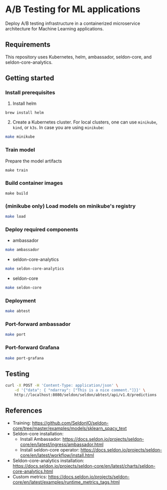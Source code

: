 # A/B Testing for ML applications
Deploy A/B testing infrastructure in a containerized microservice 
architecture for Machine Learning applications.

## Requirements

This repository uses Kubernetes, helm, ambassador, seldon-core, and seldon-core-analytics.

## Getting started

### Install prerequisites

1. Install helm
```
brew install helm
```

2. Create a Kubernetes cluster. For local clusters, one can use `minikube`, `kind`, or `k3s`. In case you are using `minikube`:
```bash
make minikube
```

### Train model
Prepare the model artifacts
```
make train
```

### Build container images
```
make build
```

### (minikube only) Load models on minikube's registry
```bash
make load
```

### Deploy required components
* ambassador
```bash
make ambassador
```

* seldon-core-analytics
```bash
make seldon-core-analytics
```

* seldon-core
```bash
make seldon-core
```

### Deployment
```bash
make abtest
```

### Port-forward ambassador
```bash
make port
```

### Port-forward Grafana
```bash
make port-grafana
```

## Testing
```bash
curl -X POST -H 'Content-Type: application/json' \
    -d '{"data": { "ndarray": ["This is a nice comment."]}}' \
    http://localhost:8080/seldon/seldon/abtest/api/v1.0/predictions
```

## References

* Training: https://github.com/SeldonIO/seldon-core/tree/master/examples/models/sklearn_spacy_text
* Seldon-core installation: 
  * Install Ambassador: https://docs.seldon.io/projects/seldon-core/en/latest/ingress/ambassador.html
  * Install seldon-core operator: https://docs.seldon.io/projects/seldon-core/en/latest/workflow/install.html
* Seldon-core-analytics installation: https://docs.seldon.io/projects/seldon-core/en/latest/charts/seldon-core-analytics.html
* Custom metrics: https://docs.seldon.io/projects/seldon-core/en/latest/examples/runtime_metrics_tags.html
